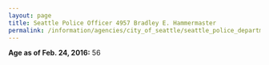 ```yaml
---
layout: page
title: Seattle Police Officer 4957 Bradley E. Hammermaster
permalink: /information/agencies/city_of_seattle/seattle_police_department/copbook/4957/
---
```


**Age as of Feb. 24, 2016:** 56
